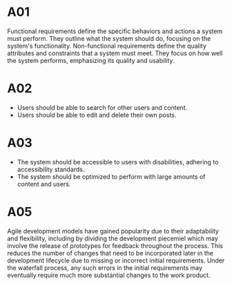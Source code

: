 # A01
Functional requirements define the specific behaviors and actions a system must perform. They outline what the system should do, focusing on the system's functionality.
Non-functional requirements define the quality attributes and constraints that a system must meet. They focus on how well the system performs, emphasizing its quality and usability.
# A02
* Users should be able to search for other users and content.
* Users should be able to edit and delete their own posts.
# A03
* The system should be accessible to users with disabilities, adhering to accessibility standards.
* The system should be optimized to perform with large amounts of content and users.
# A05
Agile development models have gained popularity due to their adaptability and flexibility, including by dividing the development piecemiel which may involve the release of prototypes for feedback throughout the process. This reduces the number of changes that need to be incorporated later in the development lifecycle due to missing or incorrect initial requirements. Under the waterfall process, any such errors in the initial requirements may eventually require much more substantial changes to the work product.
